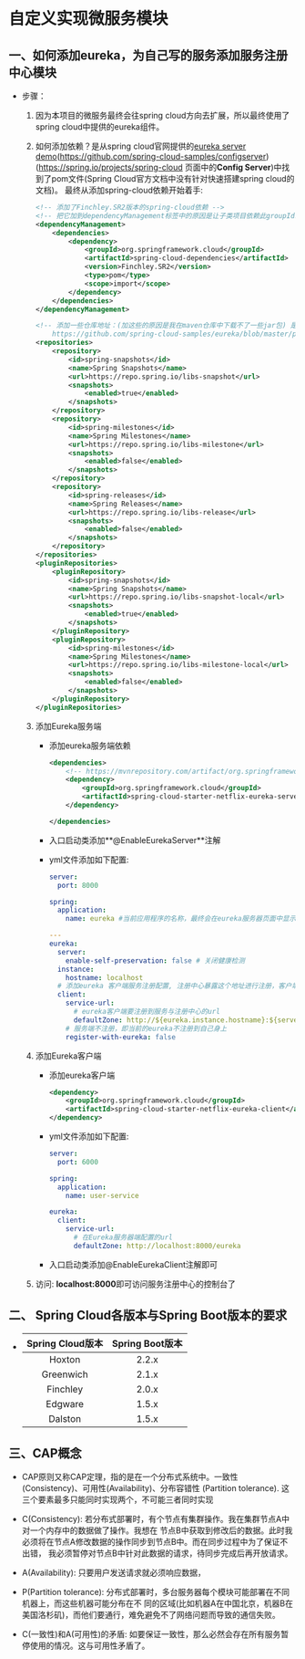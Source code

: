 # 自定义实现微服务模块

## 一、如何添加eureka，为自己写的服务添加服务注册中心模块

* 步骤：

  1. 因为本项目的微服务最终会往spring cloud方向去扩展，所以最终使用了spring cloud中提供的eureka组件。

  2. 如何添加依赖？是从spring cloud官网提供的[eureka server demo]()(https://github.com/spring-cloud-samples/configserver) (https://spring.io/projects/spring-cloud 页面中的**Config Server**)中找到了pom文件(Spring Cloud官方文档中没有针对快速搭建spring cloud的文档)。 最终从添加spring-cloud依赖开始着手: 

     ```xml
     <!-- 添加了Finchley.SR2版本的spring-cloud依赖 -->
     <!-- 把它加到dependencyManagement标签中的原因是让子类项目依赖此groupId时不再需要指定版本号 -->
     <dependencyManagement>
         <dependencies>
             <dependency>
                 <groupId>org.springframework.cloud</groupId>
                 <artifactId>spring-cloud-dependencies</artifactId>
                 <version>Finchley.SR2</version>
                 <type>pom</type>
                 <scope>import</scope>
             </dependency>
         </dependencies>
     </dependencyManagement>
     
     <!-- 添加一些仓库地址：(加这些的原因是我在maven仓库中下载不了一些jar包) 是从spring cloud官方文档中的demo中找到的
         https://github.com/spring-cloud-samples/eureka/blob/master/pom.xml -->
     <repositories>
         <repository>
             <id>spring-snapshots</id>
             <name>Spring Snapshots</name>
             <url>https://repo.spring.io/libs-snapshot</url>
             <snapshots>
                 <enabled>true</enabled>
             </snapshots>
         </repository>
         <repository>
             <id>spring-milestones</id>
             <name>Spring Milestones</name>
             <url>https://repo.spring.io/libs-milestone</url>
             <snapshots>
                 <enabled>false</enabled>
             </snapshots>
         </repository>
         <repository>
             <id>spring-releases</id>
             <name>Spring Releases</name>
             <url>https://repo.spring.io/libs-release</url>
             <snapshots>
                 <enabled>false</enabled>
             </snapshots>
         </repository>
     </repositories>
     <pluginRepositories>
         <pluginRepository>
             <id>spring-snapshots</id>
             <name>Spring Snapshots</name>
             <url>https://repo.spring.io/libs-snapshot-local</url>
             <snapshots>
                 <enabled>true</enabled>
             </snapshots>
         </pluginRepository>
         <pluginRepository>
             <id>spring-milestones</id>
             <name>Spring Milestones</name>
             <url>https://repo.spring.io/libs-milestone-local</url>
             <snapshots>
                 <enabled>false</enabled>
             </snapshots>
         </pluginRepository>
     </pluginRepositories>
     ```

  3. 添加Eureka服务端

     * 添加eureka服务端依赖

       ```xml
       <dependencies>
           <!-- https://mvnrepository.com/artifact/org.springframework.cloud/spring-cloud-starter-netflix-eureka-server -->
           <dependency>
               <groupId>org.springframework.cloud</groupId>
               <artifactId>spring-cloud-starter-netflix-eureka-server</artifactId>
           </dependency>
       
       </dependencies>
       ```

     * 入口启动类添加**@EnableEurekaServer**注解

     * yml文件添加如下配置:

       ```yml
       server:
         port: 8000
       
       spring:
         application:
           name: eureka #当前应用程序的名称，最终会在eureka服务器页面中显示实例的名字
       
       ---
       eureka:
         server:
           enable-self-preservation: false # 关闭健康检测
         instance:
           hostname: localhost
         # 添加eureka 客户端服务注册配置, 注册中心暴露这个地址进行注册，客户端就是通过此配置来关联上对应的eureka的
         client:
           service-url:
             # eureka客户端要注册到服务与注册中心的url
             defaultZone: http://${eureka.instance.hostname}:${server.port}/${spring.application.name}
           # 服务端不注册，即当前的eureka不注册到自己身上
           register-with-eureka: false
       ```

  4. 添加Eureka客户端

     * 添加eureka客户端

       ```xml
       <dependency>
           <groupId>org.springframework.cloud</groupId>
           <artifactId>spring-cloud-starter-netflix-eureka-client</artifactId>
       </dependency>
       ```

     * yml文件添加如下配置:

       ```yml
       server:
         port: 6000
       
       spring:
         application:
           name: user-service
       
       eureka:
         client:
           service-url:
             # 在Eureka服务器端配置的url
             defaultZone: http://localhost:8000/eureka
       ```

     * 入口启动类添加@EnableEurekaClient注解即可

  5. 访问: **localhost:8000**即可访问服务注册中心的控制台了



## 二、 Spring Cloud各版本与Spring Boot版本的要求

* | Spring Cloud版本 | Spring Boot版本 |
  | :--------------: | :-------------: |
  |      Hoxton      |      2.2.x      |
  |    Greenwich     |      2.1.x      |
  |     Finchley     |      2.0.x      |
  |     Edgware      |      1.5.x      |
  |     Dalston      |      1.5.x      |

## 三、CAP概念
* CAP原则又称CAP定理，指的是在一个分布式系统中。一致性(Consistency)、可用性(Availability)、分布容错性
  (Partition tolerance). 这三个要素最多只能同时实现两个，不可能三者同时实现

* C(Consistency): 若分布式部署时，有个节点有集群操作。我在集群节点A中对一个内存中的数据做了操作。我想在
  节点B中获取到修改后的数据。此时我必须将在节点A修改数据的操作同步到节点B中。而在同步过程中为了保证不出错，
  我必须暂停对节点B中针对此数据的请求，待同步完成后再开放请求。

* A(Availability): 只要用户发送请求就必须响应数据，

* P(Partition tolerance): 分布式部署时，多台服务器每个模块可能部署在不同机器上，而这些机器可能分布在不
  同的区域(比如机器A在中国北京，机器B在美国洛杉矶)，而他们要通行，难免避免不了网络问题而导致的通信失败。
  
* C(一致性)和A(可用性)的矛盾:  如要保证一致性，那么必然会存在所有服务暂停使用的情况。这与可用性矛盾了。